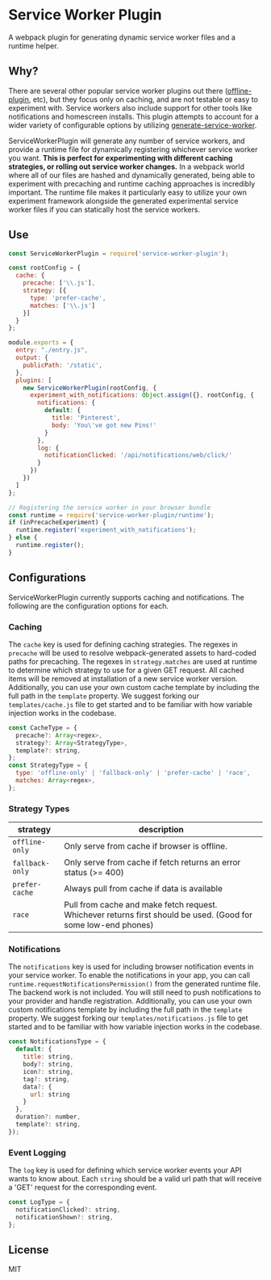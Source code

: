 Service Worker Plugin
=========================
A webpack plugin for generating dynamic service worker files and a runtime helper.

## Why?
There are several other popular service worker plugins out there ([offline-plugin](https://github.com/NekR/offline-plugin/), etc), but they focus only on caching, and are not testable or easy to experiment with. Service workers also include support for other tools like notifications and homescreen installs. This plugin attempts to account for a wider variety of configurable options by utilizing [generate-service-worker](https://github.com/pinterest/service-workers/tree/master/packages/generate-service-worker).

ServiceWorkerPlugin will generate any number of service workers, and provide a runtime file for dynamically registering whichever service worker you want. **This is perfect for experimenting with different caching strategies, or rolling out service worker changes.** In a webpack world where all of our files are hashed and dynamically generated, being able to experiment with precaching and runtime caching approaches is incredibly important. The runtime file makes it particularly easy to utilize your own experiment framework alongside the generated experimental service worker files if you can statically host the service workers.

## Use

```js
const ServiceWorkerPlugin = require('service-worker-plugin');

const rootConfig = {
  cache: {
    precache: ['\\.js'],
    strategy: [{
      type: 'prefer-cache',
      matches: ['\\.js']
    }]
  }
};

module.exports = {
  entry: "./entry.js",
  output: {
    publicPath: '/static',
  },
  plugins: [
    new ServiceWorkerPlugin(rootConfig, {
      experiment_with_notifications: Object.assign({}, rootConfig, {
        notifications: {
          default: {
            title: 'Pinterest',
            body: 'You\'ve got new Pins!'
          }
        },
        log: {
          notificationClicked: '/api/notifications/web/click/'
        }
      })
    })
  ]
};

// Registering the service worker in your browser bundle
const runtime = require('service-worker-plugin/runtime');
if (inPrecacheExperiment) {
  runtime.register('experiment_with_notifications');
} else {
  runtime.register();
}
```

## Configurations
ServiceWorkerPlugin currently supports caching and notifications. The following are the configuration options for each.

### Caching
The `cache` key is used for defining caching strategies. The regexes in `precache` will be used to resolve webpack-generated assets to hard-coded paths for precaching. The regexes in `strategy.matches` are used at runtime to determine which strategy to use for a given GET request. All cached items will be removed at installation of a new service worker version. Additionally, you can use your own custom cache template by including the full path in the `template` property. We suggest forking our `templates/cache.js` file to get started and to be familiar with how variable injection works in the codebase.
```js
const CacheType = {
  precache?: Array<regex>,
  strategy?: Array<StrategyType>,
  template?: string,
};
const StrategyType = {
  type: 'offline-only' | 'fallback-only' | 'prefer-cache' | 'race',
  matches: Array<regex>,
};
```

### Strategy Types
strategy        | description
--------------- | -----------
`offline-only`  | Only serve from cache if browser is offline.
`fallback-only` | Only serve from cache if fetch returns an error status (>= 400)
`prefer-cache`  | Always pull from cache if data is available
`race`          | Pull from cache and make fetch request. Whichever returns first should be used. (Good for some low-end phones)


### Notifications
The `notifications` key is used for including browser notification events in your service worker. To enable the notifications in your app, you can call `runtime.requestNotificationsPermission()` from the generated runtime file. The backend work is not included. You will still need to push notifications to your provider and handle registration. Additionally, you can use your own custom notifications template by including the full path in the `template` property. We suggest forking our `templates/notifications.js` file to get started and to be familiar with how variable injection works in the codebase.
```js
const NotificationsType = {
  default: {
    title: string,
    body?: string,
    icon?: string,
    tag?: string,
    data?: {
      url: string
    }
  },
  duration?: number,
  template?: string,
});

```

### Event Logging
The `log` key is used for defining which service worker events your API wants to know about. Each `string` should be a valid url path that will receive a 'GET' request for the corresponding event.
```js
const LogType = {
  notificationClicked?: string,
  notificationShown?: string,
};
```

## License

MIT
